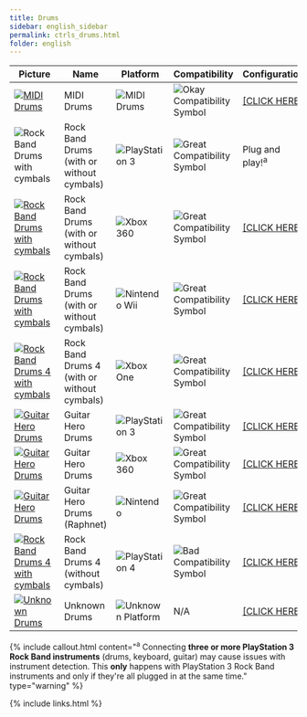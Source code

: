 ```yaml
---
title: Drums
sidebar: english_sidebar
permalink: ctrls_drums.html
folder: english
---
```


| Picture | Name | Platform | Compatibility | Configuration |
|--|--|--|--|--|
|[![MIDI Drums](https://raw.githubusercontent.com/hmxmilohax/rb3-pc//main/assets/images/instruments/list/drmmidi.png)](https://rb3pc.milohax.org/instruments/misc/mididrums "MIDI Drums")  | MIDI Drums | ![MIDI Drums](https://raw.githubusercontent.com/hmxmilohax/rb3-pc//main/assets/images/instruments/plat/midi.png) | ![Okay Compatibility Symbol](https://raw.githubusercontent.com/hmxmilohax/rb3-pc//main/assets/images/instruments/compat/okay.png) |[[CLICK HERE]](https://rb3pc.milohax.org/instruments/misc/mididrums) |
|![Rock Band Drums with cymbals](https://raw.githubusercontent.com/hmxmilohax/rb3-pc//main/assets/images/instruments/list/drmrbpro.png)  | Rock Band Drums (with or without cymbals) | ![PlayStation 3](https://raw.githubusercontent.com/hmxmilohax/rb3-pc//main/assets/images/instruments/plat/ps3.png) | ![Great Compatibility Symbol](https://raw.githubusercontent.com/hmxmilohax/rb3-pc//main/assets/images/instruments/compat/great.png) | Plug and play!<sup>a |
|[![Rock Band Drums with cymbals](https://raw.githubusercontent.com/hmxmilohax/rb3-pc//main/assets/images/instruments/list/drmrbpro.png)](https://rb3pc.milohax.org/instruments/xbox/rbdrms "Xbox 360 Rock Band Drums") | Rock Band Drums (with or without cymbals) | ![Xbox 360](https://raw.githubusercontent.com/hmxmilohax/rb3-pc//main/assets/images/instruments/plat/360.png) | ![Great Compatibility Symbol](https://raw.githubusercontent.com/hmxmilohax/rb3-pc//main/assets/images/instruments/compat/great.png) |[[CLICK HERE]](https://rb3pc.milohax.org/instruments/xbox/rbdrms) |
|[![Rock Band Drums with cymbals](https://raw.githubusercontent.com/hmxmilohax/rb3-pc//main/assets/images/instruments/list/drmrbpro.png)](https://rb3pc.milohax.org/instruments/nintendo/rbdrms "Nintendo Wii Rock Band Drums") | Rock Band Drums (with or without cymbals) | ![Nintendo Wii](https://raw.githubusercontent.com/hmxmilohax/rb3-pc//main/assets/images/instruments/plat/wii.png) | ![Great Compatibility Symbol](https://raw.githubusercontent.com/hmxmilohax/rb3-pc//main/assets/images/instruments/compat/great.png) |[[CLICK HERE]](https://rb3pc.milohax.org/instruments/nintendo/rbdrms) |
|[![Rock Band Drums 4 with cymbals](https://raw.githubusercontent.com/hmxmilohax/rb3-pc//main/assets/images/instruments/list/drmrbpro.png)](https://rb3pc.milohax.org/instruments/xbox/rb4drms "Xbox One Rock Band 4 Drums") | Rock Band Drums 4 (with or without cymbals) | ![Xbox One](https://raw.githubusercontent.com/hmxmilohax/rb3-pc//main/assets/images/instruments/plat/xbx.png) | ![Great Compatibility Symbol](https://raw.githubusercontent.com/hmxmilohax/rb3-pc//main/assets/images/instruments/compat/great.png) |[[CLICK HERE]](https://rb3pc.milohax.org/instruments/xbox/rb4drms) |
|[![Guitar Hero Drums](https://raw.githubusercontent.com/hmxmilohax/rb3-pc//main/assets/images/instruments/list/drmgh.png)](https://rb3pc.milohax.org/instruments/sony/ghdrms "PlayStation 3 Guitar Hero Drums") | Guitar Hero Drums | ![PlayStation 3](https://raw.githubusercontent.com/hmxmilohax/rb3-pc//main/assets/images/instruments/plat/ps3.png) | ![Great Compatibility Symbol](https://raw.githubusercontent.com/hmxmilohax/rb3-pc//main/assets/images/instruments/compat/great.png) |[[CLICK HERE]](https://rb3pc.milohax.org/instruments/sony/ghdrms) |
|[![Guitar Hero Drums](https://raw.githubusercontent.com/hmxmilohax/rb3-pc//main/assets/images/instruments/list/drmgh.png)](https://rb3pc.milohax.org/instruments/xbox/ghdrms "Xbox 360 Guitar Hero Drums") | Guitar Hero Drums | ![Xbox 360](https://raw.githubusercontent.com/hmxmilohax/rb3-pc//main/assets/images/instruments/plat/360.png) | ![Great Compatibility Symbol](https://raw.githubusercontent.com/hmxmilohax/rb3-pc//main/assets/images/instruments/compat/great.png) |[[CLICK HERE]](https://rb3pc.milohax.org/instruments/xbox/ghdrms) |
|[![Guitar Hero Drums](https://raw.githubusercontent.com/hmxmilohax/rb3-pc//main/assets/images/instruments/list/drmgh.png)](https://rb3pc.milohax.org/instruments/nintendo/ghdrms "Nintendo Wii Guitar Hero Drums") | Guitar Hero Drums (Raphnet) | ![Nintendo](https://raw.githubusercontent.com/hmxmilohax/rb3-pc//main/assets/images/instruments/plat/wii.png) | ![Great Compatibility Symbol](https://raw.githubusercontent.com/hmxmilohax/rb3-pc//main/assets/images/instruments/compat/great.png) |[[CLICK HERE]](https://rb3pc.milohax.org/instruments/nintendo/ghdrms) |
|[![Rock Band Drums 4 with cymbals](https://raw.githubusercontent.com/hmxmilohax/rb3-pc//main/assets/images/instruments/list/drmrbpro.png)](https://rb3pc.milohax.org/instruments/sony/rb4drms "Xbox One Rock Band 4 Drums") | Rock Band Drums 4 (without cymbals) | ![PlayStation 4](https://raw.githubusercontent.com/hmxmilohax/rb3-pc//main/assets/images/instruments/plat/ps4.png) | ![Bad Compatibility Symbol](https://raw.githubusercontent.com/hmxmilohax/rb3-pc//main/assets/images/instruments/compat/bad.png) |[[CLICK HERE]](https://rb3pc.milohax.org/instruments/sony/rb4drms) |
|[![Unknown Drums](https://raw.githubusercontent.com/hmxmilohax/rb3-pc//main/assets/images/instruments/list/drrmyst.png)](https://rb3pc.milohax.org/instruments/misc/drums "Unknown Drums") | Unknown Drums | ![Unknown Platform](https://raw.githubusercontent.com/hmxmilohax/rb3-pc//main/assets/images/instruments/plat/myst.png) | N/A |[[CLICK HERE]](https://rb3pc.milohax.org/instruments/misc/drums) |

{% include callout.html content="<sup>a</sup> Connecting **three or more PlayStation 3 Rock Band instruments** (drums, keyboard, guitar) may cause issues with instrument detection. This **only** happens with PlayStation 3 Rock Band instruments and only if they're all plugged in at the same time." type="warning" %} 

{% include links.html %}